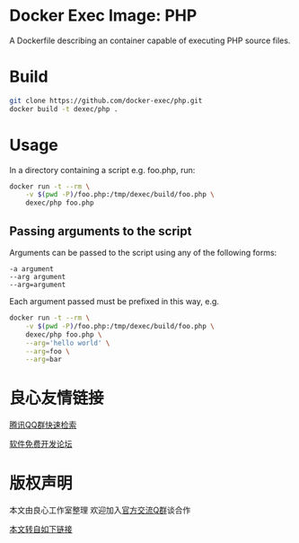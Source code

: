 # Docker Exec Image: PHP

A Dockerfile describing an container capable of executing PHP source files.

# Build

```sh
git clone https://github.com/docker-exec/php.git
docker build -t dexec/php .
```

# Usage

In a directory containing a script e.g. foo.php, run:

```sh
docker run -t --rm \
    -v $(pwd -P)/foo.php:/tmp/dexec/build/foo.php \
    dexec/php foo.php
```

## Passing arguments to the script

Arguments can be passed to the script using any of the following forms:

```
-a argument
--arg argument
--arg=argument
```

Each argument passed must be prefixed in this way, e.g.

```sh
docker run -t --rm \
    -v $(pwd -P)/foo.php:/tmp/dexec/build/foo.php \
    dexec/php foo.php \
    --arg='hello world' \
    --arg=foo \
    --arg=bar
```



 # 良心友情链接

[腾讯QQ群快速检索](http://u.720life.cn/s/8cf73f7c)

[软件免费开发论坛](http://u.720life.cn/s/bbb01dc0)

# 版权声明 

本文由良心工作室整理 欢迎加入[官方交流Q群](https://u.720life.cn/s/f2316816)谈合作

[本文转自如下链接](http://u.720life.cn/g/2e71d0f0a5c601172267ba20d3a43c6eee80af59830cf95f49bc97959c07548df6d8c5f49e22236284ce4fe298f090896a5c2e8d970bef1f2e29f1945cc905d4661131b4eaa74ab9a9d4c85887bd5b74)